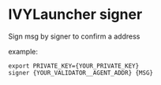 # IVYLauncher signer
Sign msg by signer to confirm a address

example:
```shell
export PRIVATE_KEY={YOUR_PRIVATE_KEY} 
signer {YOUR_VALIDATOR__AGENT_ADDR} {MSG} 
```